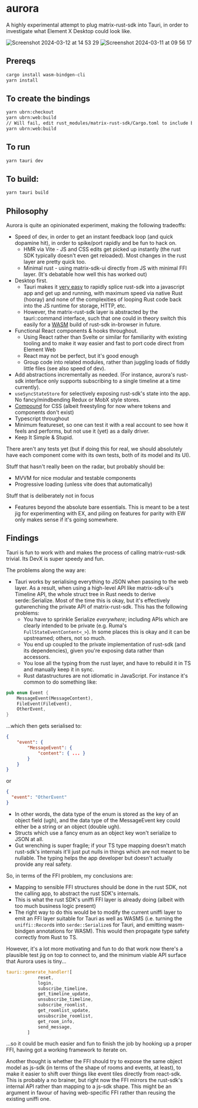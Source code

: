 # aurora

A highly experimental attempt to plug matrix-rust-sdk into Tauri, in order to
investigate what Element X Desktop could look like.

![Screenshot 2024-03-12 at 14 53 29](https://github.com/element-hq/aurora/assets/1294269/797201bf-fe13-4712-82d1-b03700d40ca7)
![Screenshot 2024-03-11 at 09 56 17](https://github.com/element-hq/aurora/assets/1294269/52b77b95-4434-46bf-8ea2-a00f91988a07)

## Prereqs

```bash
cargo install wasm-bindgen-cli
yarn install
```

## To create the bindings

```bash
yarn ubrn:checkout
yarn ubrn:web:build
// Will fail, edit rust_modules/matrix-rust-sdk/Cargo.toml to include bindings/wasm in the build targets
yarn ubrn:web:build
```

## To run

```bash
yarn tauri dev
```

## To build:

```bash
yarn tauri build
```

## Philosophy

Aurora is quite an opinionated experiment, making the following tradeoffs:

- Speed of dev, in order to get an instant feedback loop (and quick dopamine hit), in order to spike/port rapidly and
  be fun to hack on.
  - HMR via Vite - JS and CSS edits get picked up instantly (the rust SDK typically doesn't even get reloaded). Most
    changes in the rust layer are pretty quick too.
  - Minimal rust - using matrix-sdk-ui directly from JS with minimal FFI layer. (It's debatable how well this has worked out)
- Desktop first.
  - Tauri makes it [very easy](https://tauri.app/v1/guides/features/command/) to rapidly splice rust-sdk into a
    javascript app and get up and running, with maximum speed via native Rust (hooray) and none of the complexities
    of looping Rust code back into the JS runtime for storage, HTTP, etc.
  - However, the matrix-rust-sdk layer is abstracted by the tauri::command interface, such that one could in theory
    switch this easily for a [WASM](https://github.com/matrix-org/matrix-rust-sdk/compare/main...matthew/wasm) build
    of rust-sdk in-browser in future.
- Functional React components & hooks throughout.
  - Using React rather than Svelte or similar for familiarity with existing tooling and to make it way easier and fast
    to port code direct from Element Web
  - React may not be perfect, but it's good enough
  - Group code into related modules, rather than juggling loads of fiddly little files (see also speed of dev).
- Add abstractions incrementally as needed. (For instance, aurora's rust-sdk interface only supports subscribing to a single
  timeline at a time currently).
- `useSyncStateStore` for selectively exposing rust-sdk's state into the app. No fancy/mindbending Redux or MobX style
  stores.
- [Compound](https://compound.element.io) for CSS (albeit freestyling for now where tokens and components don't exist)
- Typescript throughout
- Minimum featureset, so one can test it with a real account to see how it feels and performs, but not use it (yet) as
  a daily driver.
- Keep It Simple & Stupid.

There aren't any tests yet (but if doing this for real, we should absolutely have each component come with its own tests,
both of its model and its UI).

Stuff that hasn't really been on the radar, but probably should be:

- MVVM for nice modular and testable components
- Progressive loading (unless vite does that automatically)

Stuff that is deliberately not in focus

- Features beyond the absolute bare essentials. This is meant to be a test jig for experimenting with EX, and piling
  on features for parity with EW only makes sense if it's going somewhere.

## Findings

Tauri is fun to work with and makes the process of calling matrix-rust-sdk trivial. Its DevX is super speedy and fun.

The problems along the way are:

- Tauri works by serialising everything to JSON when passing to the web layer. As a result, when using a high-level
  API like matrix-sdk-ui's Timeline API, the whole struct tree in Rust needs to derive serde::Serialize. Most of the
  time this is okay, but it's effectively gutwrenching the private API of matrix-rust-sdk. This has the following
  problems:
  - You have to sprinkle Serialize _everywhere_; including APIs which are clearly intended to be private (e.g. Ruma's
    `FullStateEventContent<_>`). In some places this is okay and it can be upstreamed; others, not so much.
  - You end up coupled to the private implementation of rust-sdk (and its dependencies), given you're exposing data
    rather than accessors.
  - You lose all the typing from the rust layer, and have to rebuild it in TS and manually keep it in sync.
  - Rust datastructures are not idiomatic in JavaScript. For instance it's common to do something like:

```rust
pub enum Event {
    MessageEvent(MessageContent),
    FileEvent(FileEvent),
    OtherEvent,
}
```

...which then gets serialised to:

```json
{
    "event": {
        "MessageEvent": {
            "content": { ... }
        }
    }
}
```

or

```json
{
  "event": "OtherEvent"
}
```

- In other words, the data type of the enum is stored as the key of an object field (ugh), and the data type of the
  MessageEvent key could either be a string or an object (double ugh).
- Structs which use a fancy enum as an object key won't serialize to JSON at all.
- Gut wrenching is super fragile; if your TS type mapping doesn't match rust-sdk's internals it'll just put nulls in
  things which are not meant to be nullable. The typing helps the app developer but doesn't actually provide any
  real safety.

So, in terms of the FFI problem, my conclusions are:

- Mapping to sensible FFI structures should be done in the rust SDK, not the calling app, to abstract the rust SDK's
  internals.
- This is what the rust SDK's uniffi FFI layer is already doing (albeit with too much business logic present)
- The right way to do this would be to modify the current uniffi layer to emit an FFI layer suitable for Tauri as well
  as WASMS (i.e. turning the `uniffi::Record`s into `serde::Serialize`s for Tauri, and emitting wasm-bindgen annotations
  for WASM). This would then propagate type safety correctly from Rust to TS.

However, it's a lot more motivating and fun to do that work now there's a plausible test jig on top to connect to, and
the minimum viable API surface that Aurora uses is tiny...

```rust
tauri::generate_handler![
            reset,
            login,
            subscribe_timeline,
            get_timeline_update,
            unsubscribe_timeline,
            subscribe_roomlist,
            get_roomlist_update,
            unsubscribe_roomlist,
            get_room_info,
            send_message,
        ]
```

...so it could be much easier and fun to finish the job by hooking up a proper FFI, having got a working framework to
iterate on.

Another thought is whether the FFI should try to expose the same object model as js-sdk (in terms of the shape of rooms
and events, at least), to make it easier to shift over things like event tiles directly from react-sdk.
This is probably a no brainer, but right now the FFI mirrors the rust-sdk's internal API rather than mapping to a
js-sdk shape. This might be an argument in favour of having web-specific FFI rather than reusing the existing
uniffi one.
